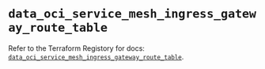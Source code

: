 # `data_oci_service_mesh_ingress_gateway_route_table`

Refer to the Terraform Registory for docs: [`data_oci_service_mesh_ingress_gateway_route_table`](https://registry.terraform.io/providers/oracle/oci/6.18.0/docs/data-sources/service_mesh_ingress_gateway_route_table).
